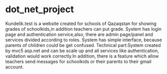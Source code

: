 # dot_net_project

Kundelik.test is a website created for schools of Qazaqstan for showing grades of schoolkids,in 
addition teachers can put grade.
System has login page and authentication service,also, there are admin page/panel and services 
divided according to roles.
System has simple interface, because parents of children could be get confused.
Technical part:System created by mvc5 asp.net and can be scale up and all services like authentication,
validation would work correctly.In addition, there is a feature which allow teachers send messages for 
schoolkids or their parents to their gmail account.